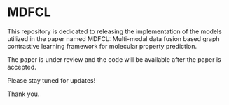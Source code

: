 # MDFCL
This repository is dedicated to releasing the implementation of the models utilized in the paper named MDFCL: Multi-modal data fusion based graph contrastive learning framework for molecular property prediction.

The paper is under review and the code will be available after the paper is accepted.

Please stay tuned for updates!

Thank you.
